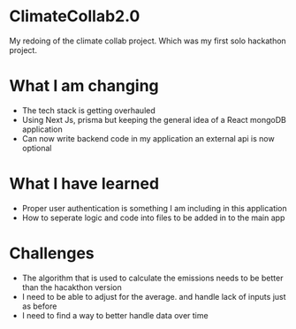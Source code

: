 # ClimateCollab2.0
My redoing of the climate collab project. Which was my first solo hackathon project.

# What I am changing
- The tech stack is getting overhauled
- Using Next Js, prisma but keeping the general idea of a React mongoDB application 
- Can now write backend code in my application an external api is now optional 

# What I have learned 
- Proper user authentication is something I am including in this application
- How to seperate logic and code into files to be added in to the main app

# Challenges 
- The algorithm that is used to calculate the emissions needs to be better than the hacakthon version 
- I need to be able to adjust for the average. and handle lack of inputs just as before
- I need to find a way to better handle data over time
